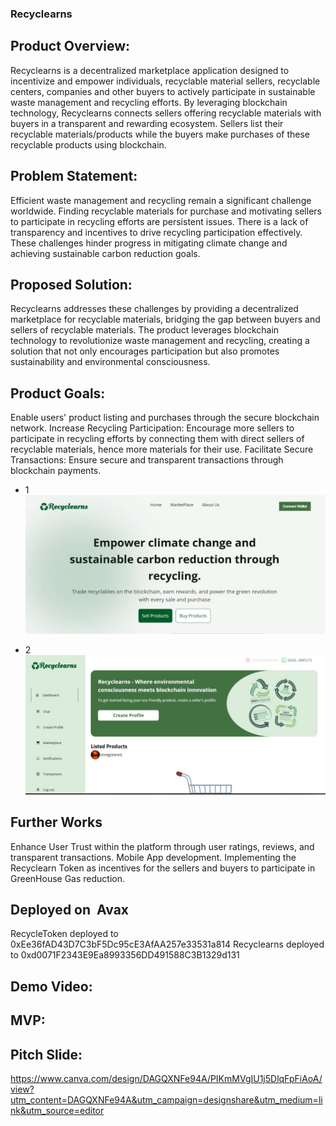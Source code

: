 ### Recyclearns


## Product Overview: 
Recyclearns is a decentralized marketplace application designed to incentivize and empower individuals, recyclable material sellers, recyclable centers, companies and other buyers to actively participate in sustainable waste management and recycling efforts. By leveraging blockchain technology, Recyclearns connects sellers offering recyclable materials with buyers in a transparent and rewarding ecosystem. Sellers list their recyclable materials/products while the buyers make purchases of these recyclable products using blockchain.

## Problem Statement:
Efficient waste management and recycling remain a significant challenge worldwide. Finding recyclable materials for purchase and motivating sellers to participate in recycling efforts are persistent issues. There is a lack of transparency and incentives to drive recycling participation effectively. These challenges hinder progress in mitigating climate change and achieving sustainable carbon reduction goals.

## Proposed Solution:
Recyclearns addresses these challenges by providing a decentralized marketplace for recyclable materials, bridging the gap between buyers and sellers of recyclable materials. The product leverages blockchain technology to revolutionize waste management and recycling, creating a solution that not only encourages participation but also promotes sustainability and environmental consciousness.

## Product Goals:
Enable users' product listing and purchases through the secure blockchain network.
Increase Recycling Participation: Encourage more sellers to participate in recycling efforts by connecting them with direct sellers of recyclable materials, hence more materials for their use.
Facilitate Secure Transactions: Ensure secure and transparent transactions through blockchain payments.


- 1
![Screenshot](./public/screenshot1.jpg)

- 2
![Screenshot](./public/screenshot2.jpg)

## Further Works
Enhance User Trust within the platform through user ratings, reviews, and transparent transactions.
Mobile App development.
Implementing the Recyclearn Token as incentives for the sellers and buyers to participate in GreenHouse Gas reduction.

## Deployed on  Avax 
RecycleToken  deployed to 0xEe36fAD43D7C3bF5Dc95cE3AfAA257e33531a814
Recyclearns  deployed to 0xd0071F2343E9Ea8993356DD491588C3B1329d131


## Demo Video:


## MVP: 



## Pitch Slide: 
https://www.canva.com/design/DAGQXNFe94A/PIKmMVgIU1j5DlqFpFiAoA/view?utm_content=DAGQXNFe94A&utm_campaign=designshare&utm_medium=link&utm_source=editor






